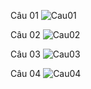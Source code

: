 Câu 01
![Cau01](https://user-images.githubusercontent.com/99703868/191989371-1a084206-36f7-4c26-b688-775210c7c449.png)

Câu 02
![Cau02](https://user-images.githubusercontent.com/99703868/192009105-dc2f55c0-c0bf-463d-82ea-ee15f1270472.png)

Câu 03
![Cau03](https://user-images.githubusercontent.com/99703868/192014524-8d944202-af28-44b8-8a94-dca8a1ae19a1.png)

Câu 04
![Cau04](https://user-images.githubusercontent.com/99703868/192143212-3e48860a-ac97-456b-914a-285111437d92.png)


